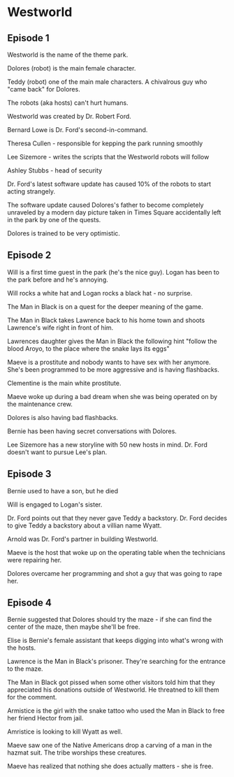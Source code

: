 # Westworld

## Episode 1

Westworld is the name of the theme park.

Dolores (robot) is the main female character.

Teddy (robot) one of the main male characters.  A chivalrous guy who "came back" for Dolores.

The robots (aka hosts) can't hurt humans.

Westworld was created by Dr. Robert Ford.

Bernard Lowe is Dr. Ford's second-in-command.

Theresa Cullen - responsible for kepping the park running smoothly

Lee Sizemore - writes the scripts that the Westworld robots will follow

Ashley Stubbs - head of security

Dr. Ford's latest software update has caused 10% of the robots to start acting strangely.

The software update caused Dolores's father to become completely unraveled by a modern day picture taken in Times Square accidentally left in the park by one of the quests.

Dolores is trained to be very optimistic.

## Episode 2

Will is a first time guest in the park (he's the nice guy).  Logan has been to the park before and he's annoying.

Will rocks a white hat and Logan rocks a black hat - no surprise.

The Man in Black is on a quest for the deeper meaning of the game.

The Man in Black takes Lawrence back to his home town and shoots Lawrence's wife right in front of him.

Lawrences daughter gives the Man in Black the following hint "follow the blood Aroyo, to the place where the snake lays its eggs"

Maeve is a prostitute and nobody wants to have sex with her anymore.  She's been programmed to be more aggressive and is having flashbacks.

Clementine is the main white prostitute.

Maeve woke up during a bad dream when she was being operated on by the maintenance crew.

Dolores is also having bad flashbacks.

Bernie has been having secret conversations with Dolores.

Lee Sizemore has a new storyline with 50 new hosts in mind.  Dr. Ford doesn't want to pursue Lee's plan.

## Episode 3

Bernie used to have a son, but he died

Will is engaged to Logan's sister.

Dr. Ford points out that they never gave Teddy a backstory.  Dr. Ford decides to give Teddy a backstory about a villian name Wyatt.

Arnold was Dr. Ford's partner in building Westworld.

Maeve is the host that woke up on the operating table when the technicians were repairing her.

Dolores overcame her programming and shot a guy that was going to rape her.

## Episode 4

Bernie suggested that Dolores should try the maze - if she can find the center of the maze, then maybe she'll be free.

Elise is Bernie's female assistant that keeps digging into what's wrong with the hosts.

Lawrence is the Man in Black's prisoner.  They're searching for the entrance to the maze.

The Man in Black got pissed when some other visitors told him that they appreciated his donations outside of Westworld.  He threatned to kill them for the comment.

Armistice is the girl with the snake tattoo who used the Man in Black to free her friend Hector from jail.

Amristice is looking to kill Wyatt as well.

Maeve saw one of the Native Americans drop a carving of a man in the hazmat suit.  The tribe worships these creatures.

Maeve has realized that nothing she does actually matters - she is free.




